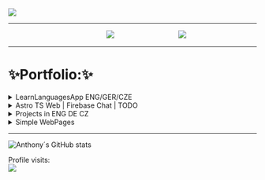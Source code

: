 
<a href="https://github.com/anuraghazra/github-readme-stats">
  <img align="center" src="https://stats-readme-flax.vercel.app/api/top-langs/?username=anthonynet&langs_count=13" />
</a>

***

<p align="center">

<img  width="30px" alt="" style="padding-right:10px;" src="https://cdn.jsdelivr.net/gh/devicons/devicon/icons/react/react-original.svg" />
<img  width="30px" alt="" style="padding-right:10px;" src="https://cdn.jsdelivr.net/gh/devicons/devicon/icons/typescript/typescript-original.svg" />
<img  width="30px" alt="" style="padding-right:10px;" src="https://cdn.jsdelivr.net/gh/devicons/devicon/icons/javascript/javascript-original.svg" />
 <!--- <img width="30px" alt="" style="padding-right:10px;" src="https://cdn.jsdelivr.net/gh/devicons/devicon/icons/nodejs/nodejs-original.svg" />  -->
<img width="30px" alt="" style="padding-right:10px;" src="https://cdn.jsdelivr.net/gh/devicons/devicon/icons/nextjs/nextjs-original.svg" />
<img width="30px" src="https://cdn.jsdelivr.net/gh/devicons/devicon/icons/firebase/firebase-plain-wordmark.svg" />
<img  width="30px" alt="" style="padding-right:10px;" src="https://encrypted-tbn0.gstatic.com/images?q=tbn:ANd9GcTkJGmPEAm0NGXoJB9FP2whD8XVdy9LolEWVw&usqp=CAU" />
<img  width="30px" alt="" style="padding-right:10px;" src="https://cdn.jsdelivr.net/gh/devicons/devicon/icons/tailwindcss/tailwindcss-plain.svg" />
<img  width="30px" alt="" style="padding-right:10px;" src="https://cdn.jsdelivr.net/gh/devicons/devicon/icons/bootstrap/bootstrap-original.svg" />
<img  width="30px" alt="" style="padding-right:10px;" src="https://cdn.jsdelivr.net/gh/devicons/devicon/icons/sass/sass-original.svg" />
<img  width="30px" alt="" style="padding-right:10px;" src="https://cdn.jsdelivr.net/gh/devicons/devicon/icons/github/github-original.svg" />
<img  width="30px" alt="" style="padding-right:10px;" src="https://cdn.jsdelivr.net/gh/devicons/devicon/icons/markdown/markdown-original.svg" />
<img  width="30px" alt="" style="padding-right:10px;" src="https://cdn.jsdelivr.net/gh/devicons/devicon/icons/vscode/vscode-original.svg" />
<img  width="30px" alt="" style="padding-right:10px;" src="https://cdn.jsdelivr.net/gh/devicons/devicon/icons/css3/css3-original.svg" />
<img  width="30px" alt="" style="padding-right:10px;" src="https://cdn.jsdelivr.net/gh/devicons/devicon/icons/html5/html5-original.svg" />
<img width="30px" src="https://cdn.jsdelivr.net/gh/devicons/devicon/icons/express/express-original.svg" />

</p>

***
  # ✨Portfolio:✨

 <details>
  <summary>LearnLanguagesApp ENG/GER/CZE</summary>

<p align="center">
<img  width="30px" alt="" style="padding-right:10px;" src="https://cdn.jsdelivr.net/gh/devicons/devicon/icons/typescript/typescript-original.svg" />
<img width="30px" alt="" style="padding-right:10px;" src="https://cdn.jsdelivr.net/gh/devicons/devicon/icons/nextjs/nextjs-original.svg" />
<img  width="30px" alt="" style="padding-right:10px;" src="https://cdn.jsdelivr.net/gh/devicons/devicon/icons/tailwindcss/tailwindcss-plain.svg" />
<img width="30px" alt="" style="padding-right:10px;" src="https://cdn.jsdelivr.net/gh/devicons/devicon/icons/react/react-original.svg" />
</p>

<p align="center">
 <a href="https://languages-next-ts.vercel.app/"><img src="./images/LanguagesMenu.png" width="150"></img>
 <img src="./images/LanguagesIrregular.png" width="150"></img>
 <img src="./images/LanguagesBTC.png" width="150"></img>                                                                                                              <img src="./images/LanguagesPagination.png" width="150"></img>
</a></p>


  Legacy of Learn languages App
   -👀 [React JavaScript](https://languages-tailwind.vercel.app/ "Visit legacy page")
  - 👀 [NodeJS Express Bootstrap Sass](https://learn-english-and-deutsch.vercel.app/ "Visit legacy page")
  - 👀 [React, Bootstrap](https://react-languages.vercel.app/ "Visit legacy page")
</details>


 <details>
  <summary> Astro TS Web | Firebase Chat | TODO </summary>


|Morbus Tschengi|Simple Chat|Firebase TODO|
| :-------------: | :-------------: | :-------------: |
|<img  width="30px" alt="" style="padding-right:10px;" src="https://cdn.jsdelivr.net/gh/devicons/devicon/icons/typescript/typescript-original.svg" />                  <img  width="30px" alt="" style="padding-right:10px;" src="https://cdn.jsdelivr.net/gh/devicons/devicon/icons/markdown/markdown-original.svg" />                      <img  width="30px" alt="" style="padding-right:10px;" src="https://encrypted-tbn0.gstatic.com/images?q=tbn:ANd9GcTkJGmPEAm0NGXoJB9FP2whD8XVdy9LolEWVw&usqp=CAU" /> |<img  width="30px" alt="" style="padding-right:10px;" src="https://cdn.jsdelivr.net/gh/devicons/devicon/icons/react/react-original.svg" /> <img width="30px" src="https://cdn.jsdelivr.net/gh/devicons/devicon/icons/firebase/firebase-plain-wordmark.svg" /><img  width="30px" alt="" style="padding-right:10px;" src="https://cdn.jsdelivr.net/gh/devicons/devicon/icons/javascript/javascript-original.svg" /><img  width="30px" alt="" style="padding-right:10px;" src="https://cdn.jsdelivr.net/gh/devicons/devicon/icons/tailwindcss/tailwindcss-plain.svg" /> |<img width="30px" src="https://cdn.jsdelivr.net/gh/devicons/devicon/icons/firebase/firebase-plain-wordmark.svg" /><img  width="30px" alt="" style="padding-right:10px;" src="https://cdn.jsdelivr.net/gh/devicons/devicon/icons/javascript/javascript-original.svg" /><img  width="30px" alt="" style="padding-right:10px;" src="https://cdn.jsdelivr.net/gh/devicons/devicon/icons/tailwindcss/tailwindcss-plain.svg" /><img  width="30px" alt="" style="padding-right:10px;" src="https://cdn.jsdelivr.net/gh/devicons/devicon/icons/react/react-original.svg" />                                                                                           |
|<img src="./images/MorbusTschengi.png" width="200"></img>|<img src="./images/Chat.png" width="200"></img>|<img src="./images/Firebase.png" width="200"></img>|
|[Visit Site Here](https://morbus-tschengi.vercel.app/ )|[Visit Site Here](https://chatter-eta.vercel.app/)|[Visit Site Here](https://todo-firebase-lake.vercel.app/)|


 </details>

 <details>
  <summary>Projects in ENG DE CZ </summary>

|Cosmos-TUTORIAL|Cmder Resume| First Resume |
| :-------------:|:-------------:|:------------:|
|<img width="30px" alt="" style="padding-right:10px;" src="https://cdn.jsdelivr.net/gh/devicons/devicon/icons/nextjs/nextjs-original.svg" /> <img  width="30px" alt="" style="padding-right:10px;" src="https://cdn.jsdelivr.net/gh/devicons/devicon/icons/react/react-original.svg" /><img  width="30px" alt="" style="padding-right:10px;" src="https://cdn.jsdelivr.net/gh/devicons/devicon/icons/javascript/javascript-original.svg" /><img  width="30px" alt="" style="padding-right:10px;" src="https://cdn.jsdelivr.net/gh/devicons/devicon/icons/tailwindcss/tailwindcss-plain.svg" />       | <img align="center" width="30px" alt="" style="padding-right:10px;" src="https://cdn.jsdelivr.net/gh/devicons/devicon/icons/typescript/typescript-original.svg" />       <img align="center" width="30px" alt="" style="padding-right:10px;" src="https://cdn.jsdelivr.net/gh/devicons/devicon/icons/react/react-original.svg" />               |<img  width="30px" alt="" style="padding-right:10px;" src="https://cdn.jsdelivr.net/gh/devicons/devicon/icons/javascript/javascript-original.svg" /> |
|<img src="./images/Cosmos.png" width="200">                       | <img src="./images/Cmder.png" width="200"></img>                                |<img src="./images/FirstCV.png" width="200"></img>                               |
|[Visit Site Here](https://cosmos-flax.vercel.app/)    | [Visit Site Here](https://cv-11-2022.vercel.app/)    |[Visit Site Here](https://my-old-cv.vercel.app/) |

</details>

 <details>
  <summary>Simple WebPages </summary>

**Client´s request: use his images with completely different resolutions and quality**



 |Craftsman´s Web|Craftsman´s OldW|
| :-------------:|:-------------:|
|<img  width="30px" alt="" style="padding-right:10px;" src="https://cdn.jsdelivr.net/gh/devicons/devicon/icons/react/react-original.svg" />                            <img  width="30px" alt="" style="padding-right:10px;" src="https://cdn.jsdelivr.net/gh/devicons/devicon/icons/javascript/javascript-original.svg" />                  <img  width="30px" alt="" style="padding-right:10px;" src="https://cdn.jsdelivr.net/gh/devicons/devicon/icons/sass/sass-original.svg" />                                  | <img  width="30px" alt="" style="padding-right:10px;" src="https://cdn.jsdelivr.net/gh/devicons/devicon/icons/javascript/javascript-original.svg" />                <img  width="30px" alt="" style="padding-right:10px;" src="https://cdn.jsdelivr.net/gh/devicons/devicon/icons/sass/sass-original.svg" />                                |
| <img src="https://github.com/AnthonyZet/Resume/blob/main/src/components/portfolio/img/learn3.png?raw=true" width="350"></img>                                          | <img src="https://github.com/AnthonyZet/Resume/blob/main/src/components/portfolio/img/learn4.png?raw=true" width="300"></img>                                                                                     |
| [Visit Site Here](https://react-remeslnik.vercel.app/ )    | [Visit Site Here](https://remeslnik2.vercel.app/)    |

 [👀 My Old Resume-React 2022](https://resume-one-rosy.vercel.app "Visit resume 2022")

 [👀 Next.js resumé / **Under Construction&Broken**](https://next-js-resume-six.vercel.app/ )


 </details>


***
<!--
<picture>
<source
  srcset="https://github-readme-stats.vercel.app/api?username=anthonyzet&show_icons=true&theme=dark"
  media="(prefers-color-scheme: dark)"
/>
<source
  srcset="https://github-readme-stats.vercel.app/api?username=anthonyzet&show_icons=true"
  media="(prefers-color-scheme: light), (prefers-color-scheme: no-preference)"
/>
<img src="https://github-readme-stats.vercel.app/api?username=anthonyzet&show_icons=true" />
</picture> -->
![Anthony´s GitHub stats](https://stats-readme-flax.vercel.app/api?username=anthonynet&show_icons=true&theme=transparent)

<p> Profile visits: <br> <img src="https://profile-counter.glitch.me/anthonyzet/count.svg" /></p>


